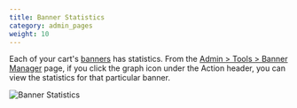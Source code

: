 ```yaml
---
title: Banner Statistics 
category: admin_pages
weight: 10 
---
```


Each of your cart's [banners](/user/admin/banner_ads/) has statistics. 
From the [Admin > Tools > Banner Manager](/user/admin_pages/tools/banner_manager/) page, if you click the graph icon under the Action header, you can view the statistics for that particular banner.

![Banner Statistics](/images/banner_statistics.png)

